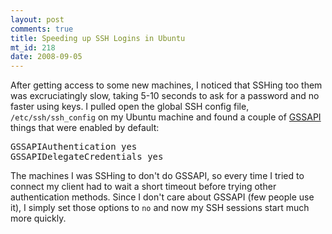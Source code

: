 ```yaml
--- 
layout: post
comments: true
title: Speeding up SSH Logins in Ubuntu
mt_id: 218
date: 2008-09-05
---
```

After getting access to some new machines, I noticed that SSHing too them was excruciatingly slow, taking 5-10 seconds to ask for a password and no faster using keys.  I pulled open the global SSH config file, `/etc/ssh/ssh_config` on my Ubuntu machine and found a couple of [GSSAPI](http://en.wikipedia.org/wiki/Generic_Security_Services_Application_Program_Interface) things that were enabled by default:

<pre>
GSSAPIAuthentication yes
GSSAPIDelegateCredentials yes
</pre>

The machines I was SSHing to don't do GSSAPI, so every time I tried to connect my client had to wait a short timeout before trying other authentication methods.  Since I don't care about GSSAPI (few people use it), I simply set those options to `no` and now my SSH sessions start much more quickly.
